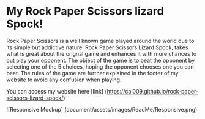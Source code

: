 # My Rock Paper Scissors lizard Spock!

Rock Paper Scissors is a well known game played around the world due to its simple but addictive nature. Rock Paper Scissors Lizard Spock, takes what is great about the orignal game and enhances it with more chances to out play your opponent. The object of the game is to beat the opponent by selecting one of the 5 choices, hoping the opponent chooses one you can beat. The rules of the game are further explained in the footer of my website to avoid any confusion when playing.

You can access my website here [link] (https://cal009.github.io/rock-paper-scissors-lizard-spock/)

![Responsive Mockup] (document/assets/images/ReadMe/Responsive.png)
